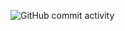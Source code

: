 ![GitHub commit activity](https://img.shields.io/github/commit-activity/m/heartshapedbox/python?color=8338ec&label=commits&logo=python&logoColor=b)
